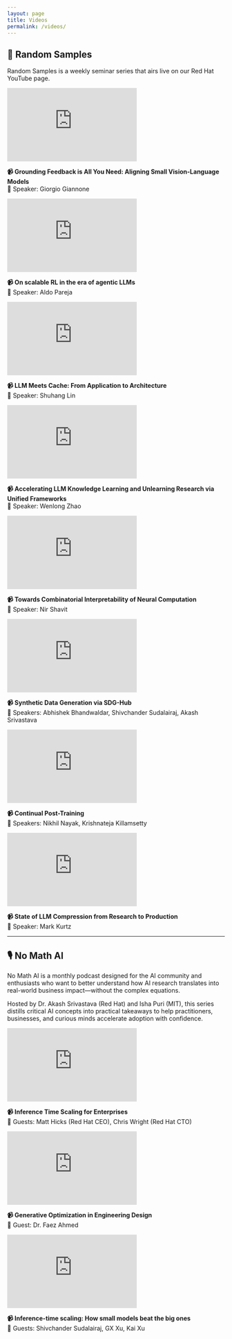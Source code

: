 ```yaml
---
layout: page
title: Videos
permalink: /videos/
---
```


## 🎥 Random Samples

Random Samples is a weekly seminar series that airs live on our Red Hat YouTube page.

<div class="video-grid">
  <div class="video-item">
    <iframe width="300" height="170" src="https://www.youtube.com/embed/ddnRm-OHm1k?si=VN4JLkyEEXaawE0c" frameborder="0" allowfullscreen></iframe>
    <p><strong>📹 Grounding Feedback is All You Need: Aligning Small Vision-Language Models</strong><br>👤 Speaker: Giorgio Giannone</p>
  </div>
  <div class="video-item">
    <iframe width="300" height="170" src="https://www.youtube.com/embed/qenmyHH87es?si=iOoAhJfK5Ktux6T8" frameborder="0" allowfullscreen></iframe>
    <p><strong>📹 On scalable RL in the era of agentic LLMs</strong><br>👤 Speaker: Aldo Pareja</p>
  </div>
  <div class="video-item">
    <iframe width="300" height="170" src="https://www.youtube.com/embed/7bpANF68hNE?si=_62Vqz5gHt5VI_z4" frameborder="0" allowfullscreen></iframe>
    <p><strong>📹 LLM Meets Cache: From Application to Architecture</strong><br>👤 Speaker: Shuhang Lin</p>
  </div>
  <div class="video-item">
    <iframe width="300" height="170" src="https://www.youtube.com/embed/Rzq3Cs_fpoI?si=tgmfWOLh0j3dDjXF" frameborder="0" allowfullscreen></iframe>
    <p><strong>📹 Accelerating LLM Knowledge Learning and Unlearning Research via Unified Frameworks</strong><br>👤 Speaker: Wenlong Zhao</p>
  </div>
  <div class="video-item">
    <iframe width="300" height="170" src="https://www.youtube.com/embed/6LYnnCF06Y4?si=Z5l0Bak4Nx6ffDnG" frameborder="0" allowfullscreen></iframe>
    <p><strong>📹 Towards Combinatorial Interpretability of Neural Computation</strong><br>👤 Speaker: Nir Shavit</p>
  </div>
  <div class="video-item">
    <iframe width="300" height="170" src="https://www.youtube.com/embed/aGKCViWjAmA?si=fymOzWq9bwDksJuT" frameborder="0" allowfullscreen></iframe>
    <p><strong>📹 Synthetic Data Generation via SDG-Hub</strong><br>👥 Speakers: Abhishek Bhandwaldar, Shivchander Sudalairaj, Akash Srivastava</p>
  </div>
  <div class="video-item">
    <iframe width="300" height="170" src="https://www.youtube.com/embed/A5Eg1RZK3oE?si=AdhBuX7Q0h1lpqNH" frameborder="0" allowfullscreen></iframe>
    <p><strong>📹 Continual Post-Training</strong><br>👥 Speakers: Nikhil Nayak, Krishnateja Killamsetty</p>
  </div>
  <div class="video-item">
    <iframe width="300" height="170" src="https://www.youtube.com/embed/T8XDkZuv7O4?si=_AZVC_fy5t0d4bOr" frameborder="0" allowfullscreen></iframe>
    <p><strong>📹 State of LLM Compression from Research to Production</strong><br>👤 Speaker: Mark Kurtz</p>
  </div>
</div>

---

## 🎙️ No Math AI

No Math AI is a monthly podcast designed for the AI community and enthusiasts who want to better understand how AI research translates into real-world business impact—without the complex equations.

Hosted by Dr. Akash Srivastava (Red Hat) and Isha Puri (MIT), this series distills critical AI concepts into practical takeaways to help practitioners, businesses, and curious minds accelerate adoption with confidence.

<div class="video-grid">
  <div class="video-item">
    <iframe width="300" height="170" src="https://www.youtube.com/embed/mj1dwrPfvb4?si=6ghEXRoag8s16MRO" frameborder="0" allowfullscreen></iframe>
    <p><strong>📹 Inference Time Scaling for Enterprises</strong><br>👥 Guests: Matt Hicks (Red Hat CEO), Chris Wright (Red Hat CTO)</p>
  </div>
  <div class="video-item">
    <iframe width="300" height="170" src="https://www.youtube.com/embed/rGve4qQj1-s?si=RqttVWC9GL7b51Lt" frameborder="0" allowfullscreen></iframe>
    <p><strong>📹 Generative Optimization in Engineering Design</strong><br>👤 Guest: Dr. Faez Ahmed</p>
  </div>
  <div class="video-item">
    <iframe width="300" height="170" src="https://www.youtube.com/embed/QEDGOEJxQk4?si=TbHPJpAWN9SbzkKn" frameborder="0" allowfullscreen></iframe>
    <p><strong>📹 Inference-time scaling: How small models beat the big ones</strong><br>👥 Guests: Shivchander Sudalairaj, GX Xu, Kai Xu</p>
  </div>
</div>
